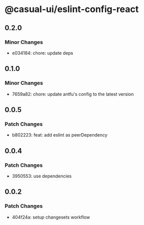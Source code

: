 # @casual-ui/eslint-config-react

## 0.2.0

### Minor Changes

- e034184: chore: update deps

## 0.1.0

### Minor Changes

- 7659a82: chore: update antfu's config to the latest version

## 0.0.5

### Patch Changes

- b802223: feat: add eslint as peerDependency

## 0.0.4

### Patch Changes

- 3950553: use dependencies

## 0.0.2

### Patch Changes

- 404f24a: setup changesets workflow
